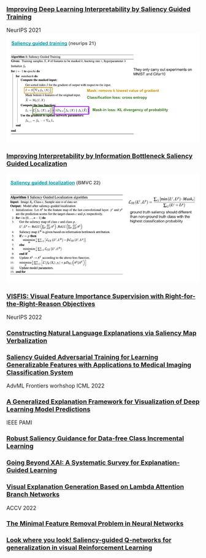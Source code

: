 ### [Improving Deep Learning Interpretability by Saliency Guided Training](https://arxiv.org/pdf/2111.14338.pdf)
NeurIPS 2021
![](figures/SaliencyGuidedTraining.png)

### [Improving Interpretability by Information Bottleneck Saliency Guided Localization](https://bmvc2022.mpi-inf.mpg.de/0605.pdf)
![](figures/SaliencyGuidedLocalization.png)

### [VISFIS: Visual Feature Importance Supervision with Right-for-the-Right-Reason Objectives](https://arxiv.org/pdf/2206.11212.pdf)
NeurIPS 2022

### [Constructing Natural Language Explanations via Saliency Map Verbalization](https://arxiv.org/pdf/2210.07222.pdf)


### [Saliency Guided Adversarial Training for Learning Generalizable Features with Applications to Medical Imaging Classification System](https://arxiv.org/pdf/2209.04326.pdf)
AdvML Frontiers worhshop ICML 2022

### [A Generalized Explanation Framework for Visualization of Deep Learning Model Predictions](https://ieeexplore.ieee.org/stamp/stamp.jsp?arnumber=10034989)
IEEE PAMI

### [Robust Saliency Guidance for Data-free Class Incremental Learning](https://arxiv.org/pdf/2212.08251.pdf)


### [Going Beyond XAI: A Systematic Survey for Explanation-Guided Learning](https://arxiv.org/pdf/2212.03954.pdf)


### [Visual Explanation Generation Based on Lambda Attention Branch Networks](https://openaccess.thecvf.com/content/ACCV2022/papers/Iida_Visual_Explanation_Generation_Based_on_Lambda_Attention_Branch_Networks_ACCV_2022_paper.pdf)
ACCV 2022


### [The Minimal Feature Removal Problem in Neural Networks](https://arxiv.org/pdf/2205.09901.pdf)

### [Look where you look! Saliency-guided Q-networks for generalization in visual Reinforcement Learning](https://arxiv.org/pdf/2209.09203.pdf)
